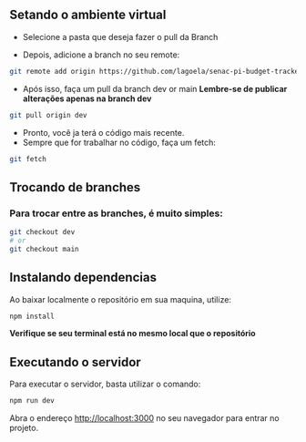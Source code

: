 ## Setando o ambiente virtual

- Selecione a pasta que deseja fazer o pull da Branch

- Depois, adicione a branch no seu remote:
```bash
git remote add origin https://github.com/lagoela/senac-pi-budget-tracker.git
```

- Após isso, faça um pull da branch dev or main
**Lembre-se de publicar alterações apenas na branch dev**
```bash
git pull origin dev
```
- Pronto, você ja terá o código mais recente.
- Sempre que for trabalhar no código, faça um fetch:
```bash
git fetch
```
## Trocando de branches
### Para trocar entre as branches, é muito simples:
```bash
git checkout dev
# or
git checkout main
```

## Instalando dependencias
Ao baixar localmente o repositório em sua maquina, utilize:
```bash
npm install
```
**Verifique se seu terminal está no mesmo local que o repositório**

## Executando o servidor
Para executar o servidor, basta utilizar o comando:
```bash
npm run dev
```

Abra o endereço [http://localhost:3000](http://localhost:3000) no seu navegador para entrar no projeto.